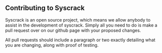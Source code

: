 ## Contributing to Syscrack

Syscrack is an open source project, which means we allow anybody to assist in the development of syscrack. Simply all you need to do is make
a pull request over on our github page with your proposed changes.

All pull requests should include a paragraph or two exactly detailing what you are changing, along with proof of testing.
